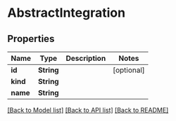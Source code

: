 # AbstractIntegration

## Properties
Name | Type | Description | Notes
------------ | ------------- | ------------- | -------------
**id** | **String** |  | [optional] 
**kind** | **String** |  | 
**name** | **String** |  | 

[[Back to Model list]](../README.md#documentation-for-models) [[Back to API list]](../README.md#documentation-for-api-endpoints) [[Back to README]](../README.md)


